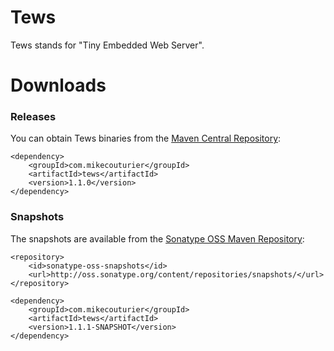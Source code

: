 # Tews

Tews stands for "Tiny Embedded Web Server".

# Downloads

### Releases
You can obtain Tews binaries from the [Maven Central Repository](http://search.maven.org/#search%7Cgav%7C1%7Cg%3A%22com.mikecouturier%22%20AND%20a%3A%22tews%22):

```
<dependency>
    <groupId>com.mikecouturier</groupId>
    <artifactId>tews</artifactId>
    <version>1.1.0</version>
</dependency>
```

### Snapshots

The snapshots are available from the [Sonatype OSS Maven Repository](https://oss.sonatype.org/content/repositories/snapshots/com/mikecouturier/tews/):

```
<repository>
    <id>sonatype-oss-snapshots</id>
    <url>http://oss.sonatype.org/content/repositories/snapshots/</url>
</repository>
```
```
<dependency>
    <groupId>com.mikecouturier</groupId>
    <artifactId>tews</artifactId>
    <version>1.1.1-SNAPSHOT</version>
</dependency>
```
